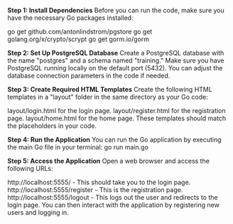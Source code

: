 **Step 1: Install Dependencies**
Before you can run the code, make sure you have the necessary Go packages installed:

go get github.com/antonlindstrom/pgstore
go get golang.org/x/crypto/scrypt
go get gorm.io/gorm

**Step 2: Set Up PostgreSQL Database**
Create a PostgreSQL database with the name "postgres" and a schema named "training." Make sure you have PostgreSQL running locally on the default port (5432). You can adjust the database connection parameters in the code if needed.

**Step 3: Create Required HTML Templates**
Create the following HTML templates in a "layout" folder in the same directory as your Go code:

layout/login.html for the login page.
layout/register.html for the registration page.
layout/home.html for the home page.
These templates should match the placeholders in your code.

**Step 4: Run the Application**
You can run the Go application by executing the main Go file in your terminal:
go run main.go

**Step 5: Access the Application**
Open a web browser and access the following URLs:

http://localhost:5555/ - This should take you to the login page.
http://localhost:5555/register - This is the registration page.
http://localhost:5555/logout - This logs out the user and redirects to the login page.
You can then interact with the application by registering new users and logging in.
